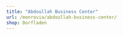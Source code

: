 ```yaml
---
title: "Abdoullah Business Center"
url: /monrovia/abdoullah-business-center/
shop: Dorfladen
---
```

